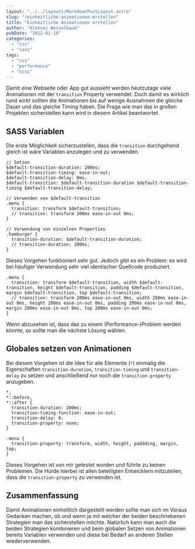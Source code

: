 ```yaml
---
layout: "../../layouts/MarkdownPostLayout.astro"
slug: "/einheitliche-animationen-erstellen"  
title: "Einheitliche Animationen erstellen"
author: "Aleksej Wesselbaum"
pubDate: "2022-01-10"
categories: 
  - "css"
  - "sass"
tags: 
  - "css"
  - "performance"
  - "scss"
---
```


Damit eine Webseite oder App gut aussieht werden heutzutage viele Animationen mit der `transition` Property verwendet. Doch damit es wirklich rund wirkt sollten die Animationen bis auf wenige Ausnahmen die gleiche Dauer und das gleiche Timing haben. Die Frage wie man das in großen Projekten sicherstellen kann wird in diesem Artikel beantwortet.

## SASS Variablen

Die erste Möglichkeit sicherzustellen, dass die `transition` durchgehend gleich ist wäre Variablen anzulegen und zu verwenden.

```
// Setzen
$default-transition-duration: 200ms;
$default-transition-timing: ease-in-out;
$default-transition-delay: 0ms;
$default-transition: $default-transition-duration $default-transition-timing $default-transition-delay;

// Verwenden von $default-transition
.menu {
  transition: transform $default-transition;
  // transition: transform 200ms ease-in-out 0ms;
}

// Verwendung von einzelnen Properties
.hamburger {
  transition-duration: $default-transition-duration;
  // transition-duration: 200ms;
}
```

Dieses Vorgehen funktioniert sehr gut. Jedoch gibt es ein Problem: es wird bei häufiger Verwendung sehr viel identischer Quellcode produziert.

```
.menu {
  transition: transform $default-transition, width $default-transition, height $default-transition, padding $default-transition, margin $default-transition, top $default-transition;
  // transition: transform 200ms ease-in-out 0ms, width 200ms ease-in-out 0ms, height 200ms ease-in-out 0ms, padding 200ms ease-in-out 0ms, margin 200ms ease-in-out 0ms, top 200ms ease-in-out 0ms;
}
```

Wenn abzusehen ist, dass das zu einem (Performance-)Problem werden könnte, so sollte man die nächste Lösung wählen.

## Globales setzen von Animationen

Bei diesem Vorgehen ist die Idee für alle Elemente (`*`) einmalig die Eigenschaften `transition-duration`, `transition-timing` und `transition-delay` zu setzen und anschließend nur noch die `transition-property` anzugeben.

```
*,
*::before,
*::after {
  transition-duration: 200ms;
  transition-timing-function: ease-in-out;
  transition-delay: 0;
  transition-property: none;
}

.menu {
  transition-property: transform, width, height, paddding, margin, top;
}
```

Dieses Vorgehen ist von mir getestet worden und führte zu keinen Problemen. Die Hürde hierbei ist allen beteiligten Entwicklern mitzuteilen, dass die `transition-property` zu verwenden ist.

## Zusammenfassung

Damit Animationen einheitlich dargestellt werden sollte man sich im Voraus Gedanken machen, ob und wenn ja mit welcher der beiden beschriebenen Strategien man das sicherstellen möchte. Natürlich kann man auch die beiden Strategien kombinieren und beim globalen Setzen von Animationen bereits Variablen verwenden und diese bei Bedarf an anderen Stellen wiederverwenden.
